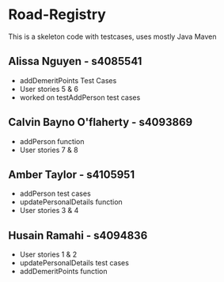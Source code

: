 # Road-Registry

This is a skeleton code with testcases, uses mostly Java Maven

## Alissa Nguyen - s4085541 
- addDemeritPoints Test Cases
- User stories 5 & 6
- worked on testAddPerson test cases

## Calvin Bayno O'flaherty - s4093869  
- addPerson function
- User stories 7 & 8

## Amber Taylor - s4105951
- addPerson test cases
- updatePersonalDetails function
- User stories 3 & 4

## Husain Ramahi - s4094836
- User stories 1 & 2
- updatePersonalDetails test cases
- addDemeritPoints function
